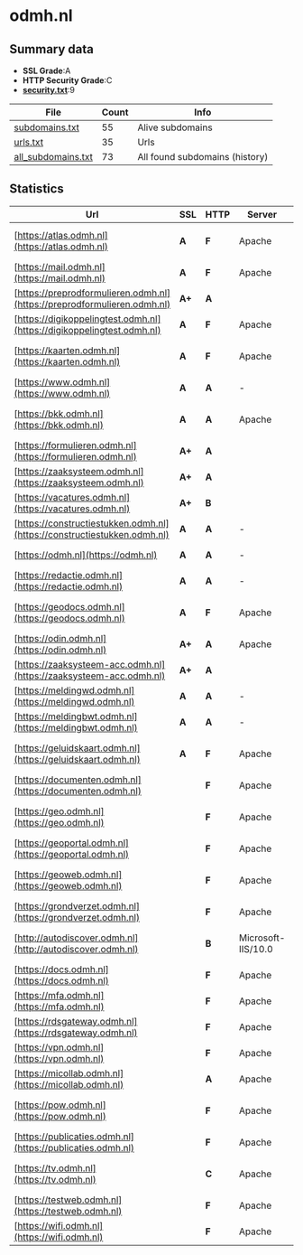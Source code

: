 

# odmh.nl
## Summary data


 - **SSL Grade**:A
 - **HTTP Security Grade**:C
 - **[security.txt](https://www.digitaleoverheid.nl/nieuws/standaard-security-txt-nu-verplicht-voor-overheid/)**:9


| File       | Count | Info |
|------------|-------|------|
|[subdomains.txt](/data/odmh.nl/subdomains.txt)|55|Alive subdomains|
|[urls.txt](/data/odmh.nl/urls.txt)|35|Urls|
|[all_subdomains.txt](/data/odmh.nl/all_subdomains.txt)|73|All found subdomains (history)|


## Statistics


| Url | SSL | HTTP | Server | Cookie | HSTS | CORS | CTO | CSP | XFO | XXP | RP |FP| Tech |Title |
|--------|-------|-------|------|------|------|------|------|------|------|------|------|------|------|------|
|[https://atlas.odmh.nl](https://atlas.odmh.nl)| **A**| **F**|Apache| | | | | | | | :white_check_mark: | |Apache HTTP Server Microsoft ASP.NET|IIS Windows Serv...|
|[https://mail.odmh.nl](https://mail.odmh.nl)| **A**| **F**|Apache| | | | | | | | :white_check_mark: | |Apache HTTP Server|403 Forbidden|
|[https://preprodformulieren.odmh.nl](https://preprodformulieren.odmh.nl)| **A+**| **A**||:white_check_mark: |:white_check_mark: | | |:warning: | :white_check_mark: | :white_check_mark: | :white_check_mark: | |HSTS|Pagina bestaat n...|
|[https://digikoppelingtest.odmh.nl](https://digikoppelingtest.odmh.nl)| **A**| **F**|Apache| | | | | | | | :white_check_mark: | |Apache HTTP Server|503 Service Unav...|
|[https://kaarten.odmh.nl](https://kaarten.odmh.nl)| **A**| **F**|Apache| | | | | | | | :white_check_mark: | |Apache HTTP Server Microsoft ASP.NET|IIS Windows Serv...|
|[https://www.odmh.nl](https://www.odmh.nl)| **A**| **A**|-| |:white_check_mark: | | | :white_check_mark:| :white_check_mark: | :white_check_mark: | :white_check_mark: | |HSTS Microsoft ASP.NET:-|Home - Omgevings...|
|[https://bkk.odmh.nl](https://bkk.odmh.nl)| **A**| **A**|Apache| |:white_check_mark: | | | :white_check_mark:| :white_check_mark: | :white_check_mark: | :white_check_mark: | |Apache HTTP Server Microsoft ASP.NET|Document Moved|
|[https://formulieren.odmh.nl](https://formulieren.odmh.nl)| **A+**| **A**||:white_check_mark: |:white_check_mark: | | |:warning: | :white_check_mark: | :white_check_mark: | :white_check_mark: | |HSTS|Pagina bestaat n...|
|[https://zaaksysteem.odmh.nl](https://zaaksysteem.odmh.nl)| **A+**| **A**||:white_check_mark: |:white_check_mark: | | | | :white_check_mark: | :white_check_mark: | :white_check_mark: | |HSTS|Moved|
|[https://vacatures.odmh.nl](https://vacatures.odmh.nl)| **A+**| **B**||:white_check_mark: |:white_check_mark: | | | | | :white_check_mark: | :white_check_mark: | |HSTS||
|[https://constructiestukken.odmh.nl](https://constructiestukken.odmh.nl)| **A**| **A**|-| |:white_check_mark: | | | :white_check_mark:| :white_check_mark: | :white_check_mark: | :white_check_mark: | |HSTS Microsoft ASP.NET:-|Object moved|
|[https://odmh.nl](https://odmh.nl)| **A**| **A**|-| |:white_check_mark: | | | :white_check_mark:| :white_check_mark: | :white_check_mark: | :white_check_mark: | |HSTS Microsoft ASP.NET:-|Object moved|
|[https://redactie.odmh.nl](https://redactie.odmh.nl)| **A**| **A**|-|:white_check_mark: |:white_check_mark: | | | :white_check_mark:| :white_check_mark: | :white_check_mark: | :white_check_mark: | |HSTS Microsoft ASP.NET:-|Object moved|
|[https://geodocs.odmh.nl](https://geodocs.odmh.nl)| **A**| **F**|Apache| | | | | | | | :white_check_mark: | |Apache HTTP Server Microsoft ASP.NET:4.0.30319|Object moved|
|[https://odin.odmh.nl](https://odin.odmh.nl)| **A+**| **A**|Apache| |:white_check_mark: | | |:warning: | :white_check_mark: | :white_check_mark: | :white_check_mark: | :white_check_mark: |Apache HTTP Server HSTS||
|[https://zaaksysteem-acc.odmh.nl](https://zaaksysteem-acc.odmh.nl)| **A+**| **A**||:white_check_mark: |:white_check_mark: | | | | :white_check_mark: | :white_check_mark: | :white_check_mark: | |HSTS|Moved|
|[https://meldingwd.odmh.nl](https://meldingwd.odmh.nl)| **A**| **A**|-| |:white_check_mark: | | | :white_check_mark:| :white_check_mark: | :white_check_mark: | :white_check_mark: | |HSTS Microsoft ASP.NET:-|Object moved|
|[https://meldingbwt.odmh.nl](https://meldingbwt.odmh.nl)| **A**| **A**|-| |:white_check_mark: | | | :white_check_mark:| :white_check_mark: | :white_check_mark: | :white_check_mark: | |HSTS Microsoft ASP.NET:-|Object moved|
|[https://geluidskaart.odmh.nl](https://geluidskaart.odmh.nl)| **A**| **F**|Apache| | | | | | | | :white_check_mark: | |Apache HTTP Server Microsoft ASP.NET||
|[https://documenten.odmh.nl](https://documenten.odmh.nl)| | **F**|Apache| | | | | | | | :white_check_mark: | |Apache HTTP Server|403 Forbidden|
|[https://geo.odmh.nl](https://geo.odmh.nl)| | **F**|Apache| | | | | | | | :white_check_mark: | |Apache HTTP Server Microsoft ASP.NET|IIS Windows Serv...|
|[https://geoportal.odmh.nl](https://geoportal.odmh.nl)| | **F**|Apache| | | | | | | | :white_check_mark: | |Apache HTTP Server|403 Forbidden|
|[https://geoweb.odmh.nl](https://geoweb.odmh.nl)| | **F**|Apache| | | | | | | | :white_check_mark: | |Apache HTTP Server Microsoft ASP.NET||
|[https://grondverzet.odmh.nl](https://grondverzet.odmh.nl)| | **F**|Apache| | | | | | | | :white_check_mark: | |Apache HTTP Server|403 Forbidden|
|[http://autodiscover.odmh.nl](http://autodiscover.odmh.nl)| | **B**|Microsoft-IIS/10.0|:white_check_mark: |:white_check_mark: | | | | :white_check_mark: | :white_check_mark: | :white_check_mark: | |IIS:10.0 Microsoft ASP.NET Windows Server||
|[https://docs.odmh.nl](https://docs.odmh.nl)| | **F**|Apache| | | | | | | | :white_check_mark: | |Apache HTTP Server|403 Forbidden|
|[https://mfa.odmh.nl](https://mfa.odmh.nl)| | **F**|Apache| | | | | | | | :white_check_mark: | |Apache HTTP Server|403 Forbidden|
|[https://rdsgateway.odmh.nl](https://rdsgateway.odmh.nl)| | **F**|Apache| | | | | | | | :white_check_mark: | |Apache HTTP Server|IIS Windows Serv...|
|[https://vpn.odmh.nl](https://vpn.odmh.nl)| | **F**|Apache| | | | | | | | :white_check_mark: | |Apache HTTP Server|403 Forbidden|
|[https://micollab.odmh.nl](https://micollab.odmh.nl)| | **A**|Apache| |:white_check_mark: | | | | :white_check_mark: | :white_check_mark: | :white_check_mark: | |Apache HTTP Server HSTS|Redirecting...|
|[https://pow.odmh.nl](https://pow.odmh.nl)| | **F**|Apache| | | | | | | | :white_check_mark: | |Apache HTTP Server Microsoft ASP.NET SPNEGO|401 - Unauthoriz...|
|[https://publicaties.odmh.nl](https://publicaties.odmh.nl)| | **F**|Apache| | | | | | | | :white_check_mark: | |Apache HTTP Server|404 Not Found|
|[https://tv.odmh.nl](https://tv.odmh.nl)| | **C**|Apache|:warning: |:white_check_mark: | | |:warning: | | | :white_check_mark: | |Apache HTTP Server Microsoft ASP.NET|Document Moved|
|[https://testweb.odmh.nl](https://testweb.odmh.nl)| | **F**|Apache| | | | | | | | :white_check_mark: | |Apache HTTP Server|403 Forbidden|
|[https://wifi.odmh.nl](https://wifi.odmh.nl)| | **F**|Apache| | | | | | | | :white_check_mark: | |Apache HTTP Server|403 Forbidden|

